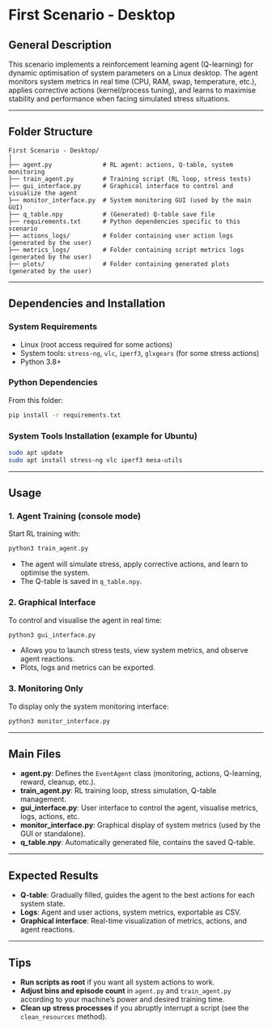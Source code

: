# First Scenario - Desktop

## General Description

This scenario implements a reinforcement learning agent (Q-learning) for dynamic optimisation of system parameters on a Linux desktop.
The agent monitors system metrics in real time (CPU, RAM, swap, temperature, etc.), applies corrective actions (kernel/process tuning), and learns to maximise stability and performance when facing simulated stress situations.

---

## Folder Structure

```
First Scenario - Desktop/
│
├── agent.py              # RL agent: actions, Q-table, system monitoring
├── train_agent.py        # Training script (RL loop, stress tests)
├── gui_interface.py      # Graphical interface to control and visualize the agent
├── monitor_interface.py  # System monitoring GUI (used by the main GUI)
├── q_table.npy           # (Generated) Q-table save file
├── requirements.txt      # Python dependencies specific to this scenario
├── actions_logs/         # Folder containing user action logs (generated by the user)
├── metrics_logs/         # Folder containing script metrics logs (generated by the user)
├── plots/                # Folder containing generated plots (generated by the user)
```

---

## Dependencies and Installation

### System Requirements

- Linux (root access required for some actions)
- System tools: `stress-ng`, `vlc`, `iperf3`, `glxgears` (for some stress actions)
- Python 3.8+

### Python Dependencies

From this folder:

```bash
pip install -r requirements.txt
```

### System Tools Installation (example for Ubuntu)

```bash
sudo apt update
sudo apt install stress-ng vlc iperf3 mesa-utils
```

---

## Usage

### 1. **Agent Training (console mode)**

Start RL training with:

```bash
python3 train_agent.py
```

- The agent will simulate stress, apply corrective actions, and learn to optimise the system.
- The Q-table is saved in `q_table.npy`.

### 2. **Graphical Interface**

To control and visualise the agent in real time:

```bash
python3 gui_interface.py
```

- Allows you to launch stress tests, view system metrics, and observe agent reactions.
- Plots, logs and metrics can be exported.

### 3. **Monitoring Only**

To display only the system monitoring interface:

```bash
python3 monitor_interface.py
```

---

## Main Files

- **agent.py**:
  Defines the `EventAgent` class (monitoring, actions, Q-learning, reward, cleanup, etc.).
- **train_agent.py**:
  RL training loop, stress simulation, Q-table management.
- **gui_interface.py**:
  User interface to control the agent, visualise metrics, logs, actions, etc.
- **monitor_interface.py**:
  Graphical display of system metrics (used by the GUI or standalone).
- **q_table.npy**:
  Automatically generated file, contains the saved Q-table.

---

## Expected Results

- **Q-table**: Gradually filled, guides the agent to the best actions for each system state.
- **Logs**: Agent and user actions, system metrics, exportable as CSV.
- **Graphical interface**: Real-time visualization of metrics, actions, and agent reactions.

---

## Tips

- **Run scripts as root** if you want all system actions to work.
- **Adjust bins and episode count** in `agent.py` and `train_agent.py` according to your machine’s power and desired training time.
- **Clean up stress processes** if you abruptly interrupt a script (see the `clean_resources` method).
